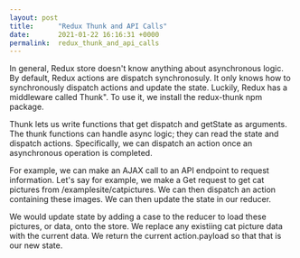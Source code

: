 ```yaml
---
layout: post
title:      "Redux Thunk and API Calls"
date:       2021-01-22 16:16:31 +0000
permalink:  redux_thunk_and_api_calls
---
```


In general, Redux store doesn't know anything about asynchronous logic. By default, Redux actions are dispatch synchronosuly.  It only knows how to synchronously dispatch actions and update the state. Luckily, Redux has a middleware called Thunk". To use it, we install the redux-thunk  npm package.


Thunk lets us write functions that get dispatch and getState as arguments. The thunk functions can handle async logic; they can read the state and dispatch actions. Specifically, we can dispatch an action once an asynchronous operation is completed.

For example, we can make an AJAX call to an API endpoint to request information. Let's say for example, we make a Get request to get cat pictures from /examplesite/catpictures. We can then dispatch an action containing these images. We can then update the state in our reducer. 

We would update state by adding a case to the reducer to load these pictures, or data, onto the store. We replace any existiing cat picture data with the current data. We return the current action.payload so that that is our new state.
